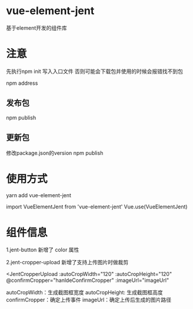 # vue-element-jent

基于element开发的组件库

# 注意
先执行npm init 写入入口文件 否则可能会下载包并使用的时候会报错找不到包

npm address

## 发布包
npm publish

## 更新包
修改package.json的version
npm publish


# 使用方式
yarn add vue-element-jent

import VueElementJent from 'vue-element-jent'
Vue.use(VueElementJent)

# 组件信息

1.jent-button 新增了 color 属性

2.jent-cropper-upload 新增了支持上传图片时做裁剪

<JentCropperUpload
    :autoCropWidth="120"
    :autoCropHeight="120"
    @confirmCropper="hanldeConfirmCropper"
    :imageUrl="imageUrl"
></JentCropperUpload>

autoCropWidth：生成截图框宽度
autoCropHeight: 生成截图框高度
confirmCropper：确定上传事件
imageUrl：确定上传后生成的图片路径